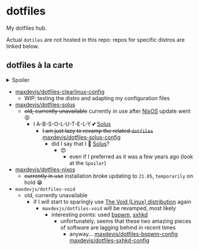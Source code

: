 # dotfiles

My dotfiles hub.

Actual `dotiles` are not hosted in this repo: repos for specific distros are linked below. 

## dotfiles à la carte

<details>
  <summary>Spoiler</summary>
  I am particularly excited about <a href="https://www.serpentos.com/">Serpent OS</a>, a distro from the original creator of <a href="https://getsol.us/home/">Solus</a> that should be available in the foreseeable future.
  
  
  <a href ="https://gitlab.com/serpent-os/core/moss#inspiration">Inspired</a> by a number of tools, including (but not limited to):
  <a href =""></a>
 - <a href ="https://getsol.us/articles/package-management/basics/en/">eopkg</a>/<a href ="https://github.com/solus-project/package-management/tree/master/pisi">pisi</a>
 - <a href ="https://wiki.debian.org/RPM">rpm</a>
 - <a href ="https://docs.01.org/clearlinux/latest/guides/clear/swupd.html">swupd</a>
 - <a href ="https://nixos.org/manual/nix/stable/quick-start.html">nix</a>/<a href ="https://guix.gnu.org/manual/en/html_node/Binary-Installation.html">guix</a>

 it looks extremely promising. 
 
</details>

- [maxdevjs/dotfiles-clearlinux-config](https://github.com/maxdevjs/dotfiles-clearlinux-config)
  - WIP: testing the distro and adapting my configuration files
- [maxdevjs/dotfiles-solus](https://github.com/maxdevjs/dotfiles-solus)
  - ~~old, currently unavailable~~ currently in use after [NixOS](https://nixos.org/) update went 😡
    - I A-B-S-O-L-U-T-E-L-Y 💕 [Solus](https://getsol.us/home/)
      - ~~I am just lazy to revamp the related `dotfiles`~~ [maxdevjs/dotfiles-solus-config](https://github.com/maxdevjs/dotfiles-solus-config)
        - did I say that I 💓 [Solus](https://getsol.us/home/)?
          - 😍
            - even if I preferred as it was a few years ago (look at the `Spoiler`) 
- [maxdevjs/dotfiles-nixos](https://github.com/maxdevjs/dotfiles-nixos)
  - ~~currently in use~~ installation broke updating to `21.05`, `temporarily` on hold 😁
- `maxdevjs/dotfiles-void`
  - old, currently unavailable
    - if I will start to sparingly use [The Void (Linux) distribution](https://voidlinux.org/) again
      - `maxdevjs/dotfiles-void` will be revamped, most likely
        - interesting points: used [bspwm](https://github.com/baskerville/bspwm), [sxhkd](https://github.com/baskerville/sxhkd)
          - unfortunately, seems that these two amazing pieces of software are lagging behind in recent times
            - anyway... [maxdevjs/dotfiles-bspwm-config](https://github.com/maxdevjs/dotfiles-bspwm-config) [maxdevjs/dotfiles-sxhkd-config](https://github.com/maxdevjs/dotfiles-sxhkd-config)
